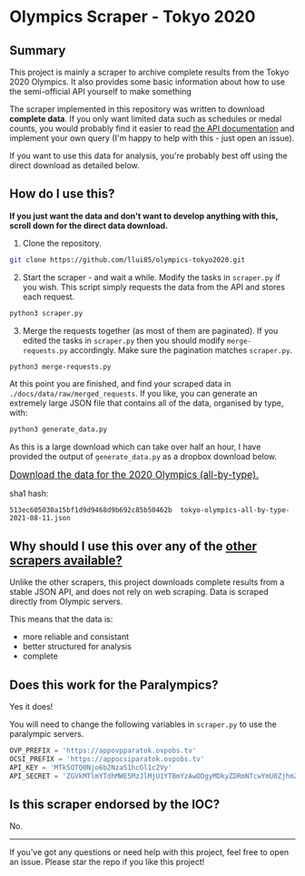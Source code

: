 # Olympics Scraper - Tokyo 2020

## Summary

This project is mainly a scraper to archive complete results from the Tokyo 2020 Olympics. It also provides some basic information about how to use the semi-official API yourself to make something

The scraper implemented in this repository was written to download **complete data**. If you only want limited data such as schedules or medal counts, you would probably find it easier to read [the API documentation](API.md) and implement your own query (I'm happy to help with this - just open an issue).

If you want to use this data for analysis, you're probably best off using the direct download as detailed below.

## How do I use this?

**If you just want the data and don't want to develop anything with this, scroll down for the direct data download.**

1. Clone the repository.

```bash
git clone https://github.com/llui85/olympics-tokyo2020.git
```

2. Start the scraper - and wait a while. Modify the tasks in `scraper.py` if you wish. This script simply requests the data from the API and stores each request.

```bash
python3 scraper.py
```

3. Merge the requests together (as most of them are paginated). If you edited the tasks in `scraper.py` then you should modify `merge-requests.py` accordingly. Make sure the pagination matches `scraper.py`.

```bash
python3 merge-requests.py
```

At this point you are finished, and find your scraped data in `./docs/data/raw/merged_requests`. If you like, you can generate an extremely large JSON file that contains all of the data, organised by type, with:

```bash
python3 generate_data.py
```

As this is a large download which can take over half an hour, I have provided the output of `generate_data.py` as a dropbox download below.

<!-- maybe this'll work in markdown? -->
<big>[Download the data for the 2020 Olympics (all-by-type).](https://www.dropbox.com/s/jmcdvwqkb6hcxks?dl=1)</big>

sha1 hash:
```
513ec605030a15bf1d9d9468d9b692c85b50462b  tokyo-olympics-all-by-type-2021-08-11.json

```

## Why should I use this over any of the [other scrapers available?](https://github.com/search?o=desc&q=olympics+scraper&s=updated&type=Repositories)

Unlike the other scrapers, this project downloads complete results from a stable JSON API, and does not rely on web scraping. Data is scraped directly from Olympic servers.

This means that the data is:
* more reliable and consistant
* better structured for analysis
* complete

## Does this work for the Paralympics?

Yes it does!

You will need to change the following variables in `scraper.py` to use the paralympic servers.

```py
OVP_PREFIX = 'https://appovpparatok.ovpobs.tv'
OCSI_PREFIX = 'https://appocsiparatok.ovpobs.tv'
API_KEY = 'MTk5OTQ0Njo6b2NzaS1hcGl1c2Vy'
API_SECRET = 'ZGVkMTlmYTdhMWE5MzJlMjU1YTBmYzAwODgyMDkyZDRmNTcwYmU0ZjhmZWFiODk0OGQyODc4NjY0MjY3NWQ2YTo6M2FkYTk0NDExODNmOTgyNWMwYWFiOTE2MmIwYzQxYWM='
```

## Is this scraper endorsed by the IOC?
No.

___

If you've got any questions or need help with this project, feel free to open an issue. Please star the repo if you like this project!
